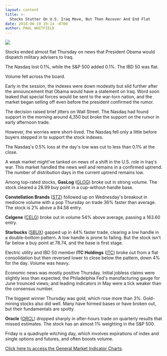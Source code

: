 ```yaml
---
layout: content
title: >-
  Stocks Stutter On U.S. Iraq Move, But Then Recover And End Flat
date: 2014-06-19 19:14 -0700
author: PAUL WHITFIELD
---
```






![](https://www.investors.com/wp-content/uploads/ibd-migrated-images/MPv_140620_635387889676809056.png)









Stocks ended almost flat Thursday on news that President Obama would dispatch military advisers to Iraq.

  

The Nasdaq lost 0.1%, while the S&P 500 added 0.1%. The IBD 50 was flat.

  

Volume fell across the board.

  

Early in the session, the indexes were down modestly but slid further after the announcement that Obama would have a statement on Iraq. Word soon leaked that special forces would be sent to the war-torn nation, and the market began selling off even before the president confirmed the rumor.

  

The decision raised brief jitters on Wall Street. The Nasdaq had found support in the morning around 4,350 but broke the support on the rumor in early afternoon trade.

  

However, the worries were short-lived. The Nasdaq fell only a little before buyers stepped in to support the stock indexes.

  

The Nasdaq's 0.5% loss at the day's low was cut to less than 0.1% at the close.

  

A weak market might've tanked on news of a shift in the U.S. role in Iraq's war. This market handled the news well and remains in a confirmed uptrend. The number of distribution days in the current uptrend remains low.

  

Among top-rated stocks, **GasLog** ([GLOG](https://research.investors.com/quote.aspx?symbol=GLOG)) broke out in strong volume. The stock cleared a 28.99 buy point in a cup-without-handle base.

  

**Constellation Brands** ([STZ](https://research.investors.com/quote.aspx?symbol=STZ)) followed up on Wednesday's breakout in mediocre volume with a pop Thursday on trade 36% faster than average. The stock is 2% above a 84.58 entry.

  

**Celgene** ([CELG](https://research.investors.com/quote.aspx?symbol=CELG)) broke out in volume 54% above average, passing a 163.60 entry.

  

**Starbucks** ([SBUX](https://research.investors.com/quote.aspx?symbol=SBUX)) gapped up in 44% faster trade, clearing a low handle in a double-bottom pattern. A low handle is prone to failing. But the stock isn't far below a buy point at 78.74, and the base is first stage.

  

Electric utility and IBD 50 member **ITC Holdings** ([ITC](https://research.investors.com/quote.aspx?symbol=ITC)) broke out from a flat consolidation but then reversed lower to close below the pattern, down 4% for the day. Volume was heavy.

  

Economic news was mostly positive Thursday. Initial jobless claims were slightly less than expected; the Philadelphia Fed's manufacturing gauge for June trounced views; and leading indicators in May were a tick weaker than the consensus number.

  

The biggest winner Thursday was gold, which rose more than 3%. Gold-mining stocks also did well. Many have formed bases or have broken out, but their fundamentals are spotty.

  

**Oracle** ([ORCL](https://research.investors.com/quote.aspx?symbol=ORCL)) dropped sharply in after-hours trade on quarterly results that missed estimates. The stock has an almost 1% weighting in the S&P 500.

  

Friday is a quadruple witching day, which involves expirations of index and single options and futures, and often boosts volume.

  

[Click here to access the General Market Indicator Charts](https://www.investors.com/pdf/GMI_062014.pdf).





